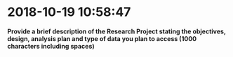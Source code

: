 # 2018-10-19 10:58:47

**Provide a brief description of the Research Project stating the objectives,
design, analysis plan and type of data you plan to access (1000 characters
including spaces)**

    
